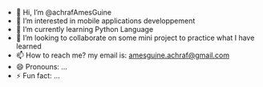 - 👋 Hi, I’m @achrafAmesGuine
- 👀 I’m interested in mobile applications developpement
- 🌱 I’m currently learning Python Language
- 💞️ I’m looking to collaborate on some mini project to practice what I have learned
- 📫 How to reach me? my email is: amesguine.achraf@gmail.com
- 😄 Pronouns: ...
- ⚡ Fun fact: ...

<!---
achrafAmesGuine/achrafAmesGuine is a ✨ special ✨ repository because its `README.md` (this file) appears on your GitHub profile.
You can click the Preview link to take a look at your changes.
--->
